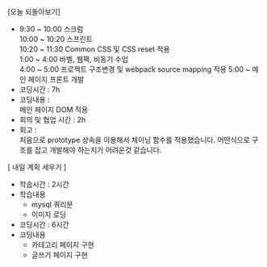 [오늘 되돌아보기]

- 9:30 ~ 10:00 스크럼 <br/>
  10:00 ~ 10:20 스프린트 <br/>
  10:20 ~ 11:30 Common CSS 및 CSS reset 적용<br/>
  1:00 ~ 4:00 바벨, 웹팩, 비동기 수업 <br/>
  4:00 ~ 5:00 프로젝트 구조변경 및 webpack source mapping 적용
  5:00 ~ 메인 페이지 프론트 개발
  <br/>
- 코딩시간 : 7h
- 코딩내용 :  
   메인 페이지 DOM 적용
- 회의 및 협업 시간 : 2h
- 회고 : <br/>
  처음으로 prototype 상속을 이용해서 체이닝 함수를 적용했습니다.
  어떤식으로 구조를 잡고 개발해야 하는지가 어려운것 같습니다.

[ 내일 계획 세우기 ]

- 학습시간 : 2시간
- 학습내용
  - mysql 쿼리문
  - 이미지 로딩
- 코딩시간 : 6시간
- 코딩내용
  - 카테고리 페이지 구현
  - 글쓰기 페이지 구현

